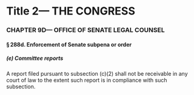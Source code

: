 
# Title 2— THE CONGRESS
### CHAPTER 9D— OFFICE OF SENATE LEGAL COUNSEL
#### § 288d. Enforcement of Senate subpena or order
##### (e) Committee reports

A report filed pursuant to subsection (c)(2) shall not be receivable in any court of law to the extent such report is in compliance with such subsection.
